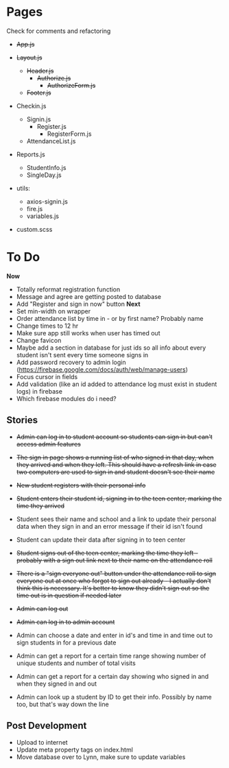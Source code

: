 # Pages
Check for comments and refactoring
* ~~App.js~~
* ~~Layout.js~~
  * ~~Header.js~~
    * ~~Authorize.js~~
      * ~~AuthorizeForm.js~~
  * ~~Footer.js~~
* Checkin.js
  * Signin.js
    * Register.js
      * RegisterForm.js
  * AttendanceList.js
* Reports.js
  * StudentInfo.js
  * SingleDay.js

* utils:
  * axios-signin.js
  * fire.js
  * variables.js
* custom.scss

# To Do
**Now**
* Totally reformat registration function
* Message and agree are getting posted to database
* Add "Register and sign in now" button
**Next**
* Set min-width on wrapper
* Order attendance list by time in - or by first name? Probably name
* Change times to 12 hr
* Make sure app still works when user has timed out
* Change favicon
* Maybe add a section in database for just ids so all info about every student isn't sent every time someone signs in
* Add password recovery to admin login (https://firebase.google.com/docs/auth/web/manage-users)
* Focus cursor in fields
* Add validation (like an id added to attendance log must exist in student logs) in firebase 
* Which firebase modules do i need?

## Stories
* ~~Admin can log in to student account so students can sign in but can't access admin features~~
* ~~The sign in page shows a running list of who signed in that day, when they arrived and when they left. This should have a refresh link in case two computers are used to sign in and student doesn't see their name~~
* ~~New student registers with their personal info~~
* ~~Student enters their student id, signing in to the teen center, marking the time they arrived~~
* Student sees their name and school and a link to update their personal data when they sign in and an error message if their id isn't found
* Student can update their data after signing in to teen center
* ~~Student signs out of the teen center, marking the time they left - probably with a sign out link next to their name on the attendance roll~~
* ~~There is a "sign everyone out" button under the attendance roll to sign everyone out at once who forgot to sign out already - I actually don't think this is necessary. It's better to know they didn't sign out so the time out is in question if needed later~~
* ~~Admin can log out~~

* ~~Admin can log in to admin account~~
* Admin can choose a date and enter in id's and time in and time out to sign students in for a previous date
* Admin can get a report for a certain time range showing number of unique students and number of total visits
* Admin can get a report for a certain day showing who signed in and when they signed in and out
* Admin can look up a student by ID to get their info. Possibly by name too, but that's way down the line

## Post Development
* Upload to internet
* Update meta property tags on index.html
* Move database over to Lynn, make sure to update variables